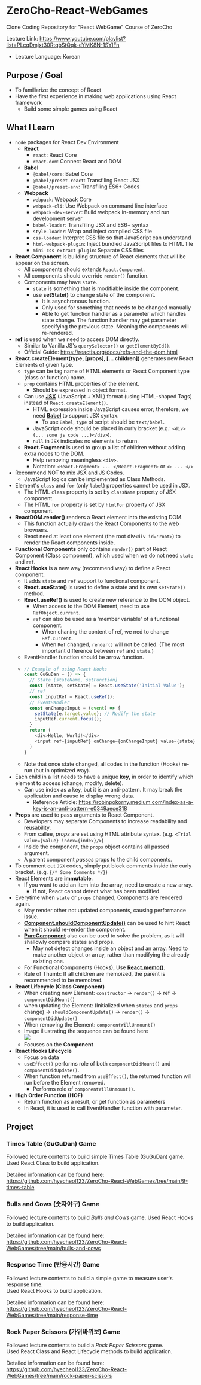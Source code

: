 # ZeroCho-React-WebGames

Clone Coding Repository for "React WebGame" Course of ZeroCho

Lecture Link: https://www.youtube.com/playlist?list=PLcqDmjxt30RtqbStQqk-eYMK8N-1SYIFn

- Lecture Language: Korean

## Purpose / Goal

- To familiarize the concept of React
- Have the first experience in making web applications using React framework
  - Build some simple games using React

## What I Learn

- `node` packages for React Dev Environment
  - **React**
    - `react`: React Core
    - `react-dom`: Connect React and DOM
  - **Babel**
    - `@babel/core`: Babel Core
    - `@babel/preset-react`: Transfiling React JSX
    - `@babel/preset-env`: Transfiling ES6+ Codes
  - **Webpack**
    - `webpack`: Webpack Core
    - `webpack-cli`: Use Webpack on command line interface
    - `webpack-dev-server`: Build webpack in-memory and run development server
    - `babel-loader`: Transfiling JSX and ES6+ syntax
    - `style-loader`: Wrap and inject compiled CSS file
    - `css-loader`: Interpret CSS file so that JavaScript can understand
    - `html-webpack-plugin`: Inject bundled JavaScript files to HTML file
    - `mini-css-extract-plugin`: Separate CSS files
- **React.Component** is building structure of React elements that will be appear on the screen.
  - All components should extends `React.Component`.
  - All components should override `render()` function.
  - Components may have `state`.
    - `state` is something that is modifiable inside the component.
    - use **setState()** to change state of the component.
      - It is asynchronous function.
      - Only used for something that needs to be changed manually
      - Able to get function handler as a parameter which handles state change.
        The function handler may get parameter specifying the previous state.
        Meaning the components will re-rendered.
- **ref** is uesd when we need to access DOM directly.
  - Similar to Vanilla JS's `querySelector()` or `getElementById()`.
  - Official Guide: https://reactjs.org/docs/refs-and-the-dom.html
- **React.createElement(type, [props], [... children])** generates new React Elements of given type.
  - `type` can be tag name of HTML elements or React Component type (class or function) name.
  - `prop` contains HTML properties of the element.
    - Should be expressed in object format.
  - Can use [**JSX**](https://reactjs.org/docs/introducing-jsx.html) (JavaScript + XML) format (using HTML-shaped Tags) instead of `React.createElement()`.
    - HTML expression inside JavaScript causes error;
      therefore, we need [**Babel**](https://babeljs.io/) to support JSX syntax.
      - To use `Babel`, `type` of script should be `text/babel`.
    - JavaScript code should be placed in curly bracket (e.g.: `<div>{... some js code ...}</div>`).
    - `null` in `JSX` indicates no elements to return.
  - **React.Fragment** is used to group a list of chlidren without adding extra nodes to the DOM.
    - Help removing meaningless `<div>`.
    - Notation: `<React.Fragment> ... </React.Fragment>` or `<> ... </>`
- Recommend NOT to mix JSX and JS Codes.
  - JavaScript logics can be implemented as Class Methods.
- Element's `class` and `for` (only `label`) properties cannot be used in JSX.
  - The HTML `class` property is set by `className` property of JSX component.
  - The HTML `for` property is set by `htmlFor` property of JSX component.
- **ReactDOM.render()** renders a React element into the existing DOM.
  - This function actually draws the React Components to the web browsers.
  - React need at least one element (the root div`<div id='root>`) to render the React components inside.
- **Functional Components** only contains `render()` part of React Component (Class component), which used when we do not need `state` and `ref`.
- **React Hooks** is a new way (recommend way) to define a React component.
  - It adds `state` and `ref` support to functional component.
  - **React.useState()** is used to define a state and its own `setState()` method.
  - **React.useRef()** is used to create new reference to the DOM object.
    - When access to the DOM Element, need to use `RefObject.current`.
    - `ref` can also be used as a 'member variable' of a functional component.
      - When chaning the content of ref, we ned to change `Ref.current`.
      - When `Ref` changed, `render()` will not be called.
        (The most important difference between `ref` and `state`.)
  - EventHandler function should be arrow function.
  - ```JavaScript
    // Example of using React Hooks
    const GuGuDan = () => {
      // State [stateName, setFunction]
      const [state, setState] = React.useState('Initial Value');
      // ref
      const inputRef = React.useRef();
      // EventHandler
      const onChangeInput = (event) => {
        setState(e.target.value); // Modify the state
        inputRef.current.focus();
      }
      return (
        <div>Hello, World!</div>
        <input ref={inputRef} onChange={onChangeInput} value={state}/>
      )
    }
    ```
  - Note that once state changed, all codes in the function (Hooks) re-run (but in optimized way).
- Each child in a list needs to have a unique **key**, in order to identify which element to access (change, modify, delete).
  - Can use index as a key, but it is an anti-pattern.
    It may break the application and cause to display wrong data.
    - Reference Article: https://robinpokorny.medium.com/index-as-a-key-is-an-anti-pattern-e0349aece318
- **Props** are used to pass arguments to React Component.
  - Developers may separate Components to increase readability and reusability.
  - From callee, _props_ are set using HTML attribute syntax. (e.g. `<Trial value={value} index={index}/>`)
  - Inside the component, the `props` object contains all passed argument.
  - A parent component _passes_ props to the child components.
- To comment out `JSX` codes, simply put block comments inside the curly bracket.
  (e.g. `{/* Some Comments */}`)
- React Elements are **immutable**.
  - If you want to add an item into the array, need to create a new array.
    - If not, React cannot detect what has been modified.
- Everytime when `state` or `props` changed, Components are rendered again.
  - May render other not updated components, causing performance issue.
  - [**Component.shouldComponentUpdate()**](https://reactjs.org/docs/react-component.html#shouldcomponentupdate) can be used to hint React when it should re-render the component.
  - [**PureComponent**](https://reactjs.org/docs/react-api.html#reactpurecomponent) also can be used to solve the problem, as it will shallowly compare states and props.
    - May not detect changes inside an object and an array.
      Need to make another object or array, rather than modifying the already existing one.
  - For Functional Components (Hooks), Use [**React.memo()**](https://reactjs.org/docs/react-api.html#reactmemo).
  - Rule of Thumb: If all children are memoized, the parent is recommended to be memoized.
- **React Lifecycle (Class Component)**
  - When creating new Element: `constructor` -> `render()` -> ref -> `componentDidMount()`
  - when updating the Element: (Initialized when `states` and `props` change) -> `shouldComponentUpdate()` -> `render()` -> `componentDidUpdate()`
  - When removing the Element: `componentWillUnmount()`
  - Image illustrating the sequence can be found here  
    ![](https://raw.githubusercontent.com/hyecheol123/ZeroCho-React-WebGames/main/img/React-Lifecycle.jpeg)
  - Focuses on the **Component**
- **React Hooks Lifecycle**
  - Focus on data
  - `useEffect()` performs role of both `componentDidMount()` and `componentDidUpdate()`.
  - When function returned from `useEffect()`, the returned function will run before the Element removed.
    - Performs role of `componentWillUnmount()`.
- **High Order Function (HOF)**
  - Return function as a result, or get function as parameters
  - In React, it is used to call EventHandler function with parameter.
  

## Project

### Times Table (GuGuDan) Game

Followed lecture contents to build simple Times Table (GuGuDan) game.
Used React Class to build application.

Detailed information can be found here: https://github.com/hyecheol123/ZeroCho-React-WebGames/tree/main/9-times-table

### Bulls and Cows (숫자야구) Game

Followed lecture contents to build _Bulls and Cows_ game.
Used React Hooks to build application.

Detailed information can be found here: https://github.com/hyecheol123/ZeroCho-React-WebGames/tree/main/bulls-and-cows

### Response Time (반응시간) Game

Followed lecture contents to build a simple game to measure user's response time.  
Used React Hooks to build application.

Detailed information can be found here: https://github.com/hyecheol123/ZeroCho-React-WebGames/tree/main/response-time

### Rock Paper Scissors (가위바위보) Game

Followed lecture contents to build a _Rock Paper Scissors_ game.  
Used React Class and React Lifecycle methods to build application.

Detailed information can be found here: https://github.com/hyecheol123/ZeroCho-React-WebGames/tree/main/rock-paper-scissors
